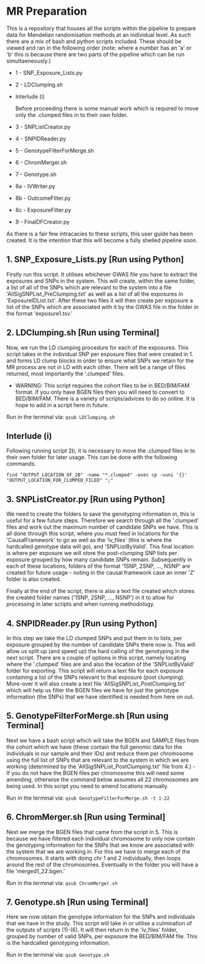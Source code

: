 # MR Preparation
This is a repository that houses all the scripts within the pipeline to prepare data for Mendelian randomisation methods at an individual level. As such there are a mix of bash and python scripts included. These should be viewed and ran in the following order (note: where a number has an 'a' or 'b' this is because there are two parts of the pipeline which can be run simultaeneously.)

- 1 - SNP_Exposure_Lists.py
- 2 - LDClumping.sh

- Interlude (i)

  Before proceeding there is some manual work which is required to move only the .clumped files in to their own folder.

- 3 - SNPListCreator.py
- 4 - SNPIDReader.py
- 5 - GenotypeFilterForMerge.sh
- 6 - ChromMerger.sh

- 7 - Genotype.sh
- 8a - IVWriter.py
- 8b - OutcomeFilter.py
- 8c - ExposureFilter.py
- 9 - FinalDFCreator.py

As there is a fair few intracacies to these scripts, this user guide has been created. It is the intention that this will become a fully shelled pipeline soon.

## 1. SNP_Exposure_Lists.py [Run using Python]
Firstly run this script. It utilises whichever GWAS file you have to extract the exposures and SNPs in the system. This will create, within the same folder, a list of all of the SNPs which are relevant to the system into a file 'AllSigSNPList_PreClumping.txt' as well as a list of all the exposures in 'ExposureIDList.txt'. After these two files it will then create per exposure a list of the SNPs which are associated with it by the GWAS file in the folder in the format 'exposure1.tsv.'

## 2. LDClumping.sh [Run using Terminal]
Now, we run the LD clumping procedure for each of the exposures. This script takes in the individual SNP per exposure files that were created in 1. and forms LD clump blocks in order to ensure what SNPs we retain for the MR process are not in LD with each other. There will be a range of files returned, most importantly the '.clumped' files.
- WARNING: This script requires the cohort files to be in BED/BIM/FAM format. If you only have BGEN files then you will need to convert to BED/BIM/FAM. There is a variety of scripts/advices to do so online. It is hope to add in a script here in future.

Run in the terminal via: ``` qsub LDClumping.sh ```

## Interlude (i)
Following running script 2b, it is necessary to move the .clumped files in to their own folder for later usage. This can be done with the following commands.
```
find "OUTPUT_LOCATION_OF_2B" -name "*.clumped" -exec cp -vuni '{}' "OUTPUT_LOCATION_FOR_CLUMPED_FILED" ";"
```

## 3. SNPListCreator.py [Run using Python]
We need to create the folders to save the genotyping information in, this is useful for a few future steps. Therefore we search through all the '.clumped' files and work out the maximum number of candidate SNPs we have. This is all done through this script, where you must feed in locations for the 'CausalFramework' to go as well as the 'iv_files' (this is where the hardcalled genotype data will go), and 'SNPListByValid'. This final location is where per exposure we will store the post-clumping SNP lists per exposure grouped by how many candidate SNPs remain. Subsequently in each of these locations, folders of the format '1SNP, 2SNP, ..., NSNP' are created for future usage - noting in the causal framework case an inner 'Z' folder is also created.

Finally at the end of the script, there is also a text file created which stores the created folder names ('1SNP, 2SNP, ..., NSNP') in it to allow for processing in later scripts and when running methodology.

## 4. SNPIDReader.py [Run using Python]
In this step we take the LD clumped SNPs and put them in to lists, per exposure grouped by the number of candidate SNPs there now is. This will allow us split up (and speed up) the hard calling of the genotyping in the next script. There are a couple of options in this script, namely locating where the '.clumped' files are and also the location of the 'SNPListByValid' folder for exporting. This script will return a text file for each exposure containing a list of the SNPs relevant to that exposure (post clumping). More-over it will also create a text file 'AllSigSNPList_PostClumping.txt' which will help us filter the BGEN files we have for just the genotype information (the SNPs) that we have identified is needed from here on out.

## 5. GenotypeFilterForMerge.sh [Run using Terminal]
Next we have a bash script which will take the BGEN and SAMPLE files from the cohort which we have (these contain the full genomic data for the individuals in our sample and their IDs) and reduce them per chromosome using the full list of SNPs that are relevant to the system in which we are working (determined by the 'AllSigSNPList_PostClumping.txt' file from 4.) - If you do not have the BGEN files per chromosome this will need some amending, otherwise the command below assumes all 22 chromosomes are being used. In this script you need to amend locations manually. 

Run in the terminal via: ``` qsub GenotypeFilterForMerge.sh -t 1-22 ```

## 6. ChromMerger.sh [Run using Terminal]
Next we merge the BGEN files that came from the script in 5. This is because we have filtered each individual chromosome to only now contain the genotyping information for the SNPs that we know are associated with the system that we are working in. For this we have to merge each of the chromosomes. It starts with doing chr 1 and 2 individually, then loops around the rest of the chromosomes. Eventually in the folder you will have a file 'merged1_22.bgen.'

Run in the terminal via: ``` qsub ChromMerger.sh ```

## 7. Genotype.sh [Run using Terminal]
Here we now obtain the genotype information for the SNPs and individuals that we have in the study. This script will take in or utilise a culmination of the outputs of scripts (1)-(6). It will then return in the 'iv_files' folder, grouped by number of valid SNPs, per expsoure the BED/BIM/FAM file. This is the hardcalled genotyping information.

Run in the terminal via: ``` qsub Genotype.sh ```

